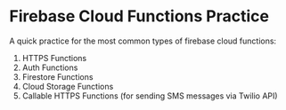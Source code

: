 # Firebase Cloud Functions Practice

A quick practice for the most common types of firebase cloud functions:
1. HTTPS Functions
2. Auth Functions
3. Firestore Functions
4. Cloud Storage Functions
5. Callable HTTPS Functions (for sending SMS messages via Twilio API)
